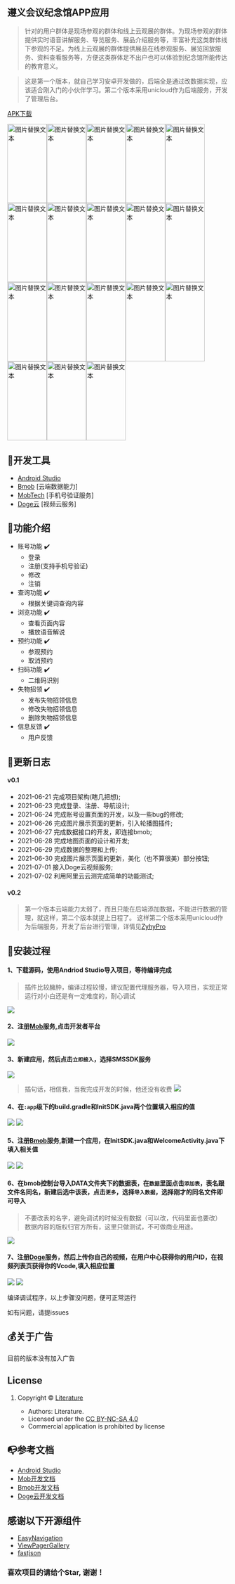 ## 遵义会议纪念馆APP应用

> 针对的用户群体是现场参观的群体和线上云观展的群体。为现场参观的群体提供实时语音讲解服务、导览服务、展品介绍服务等，丰富补充这类群体线下参观的不足。为线上云观展的群体提供展品在线参观服务、展览回放服务、资料查看服务等，方便这类群体足不出户也可以体验到纪念馆所能传达的教育意义。

> 这是第一个版本，就自己学习安卓开发做的，后端全是通过改数据实现，应该适合刚入门的小伙伴学习。第二个版本采用unicloud作为后端服务，开发了管理后台。

[APK下载](http://footprint.cn-sh2.ufileos.com/zyhy_v1.0_debug.apk)

<img src="https://vkceyugu.cdn.bspapp.com/VKCEYUGU-4a2224fd-4003-4b8c-b165-abef8c34b228/c5464c55-8607-4c36-b4f6-245159b9f0f9.jpg" alt="图片替换文本" width="90" height="180" align="bottom" /><img src="https://vkceyugu.cdn.bspapp.com/VKCEYUGU-4a2224fd-4003-4b8c-b165-abef8c34b228/3898708b-a71b-4f1c-b961-ddb86f67a225.jpg" alt="图片替换文本" width="90" height="180" align="bottom" /><img src="https://vkceyugu.cdn.bspapp.com/VKCEYUGU-4a2224fd-4003-4b8c-b165-abef8c34b228/0f5137fe-d692-46a0-9a1a-c37d77b0ccd0.jpg" alt="图片替换文本" width="90" height="180" align="bottom" /><img src="https://vkceyugu.cdn.bspapp.com/VKCEYUGU-4a2224fd-4003-4b8c-b165-abef8c34b228/4eec686b-fff5-466a-b85e-6097b4e53e50.jpg" alt="图片替换文本" width="90" height="180" align="bottom" /><img src="https://vkceyugu.cdn.bspapp.com/VKCEYUGU-4a2224fd-4003-4b8c-b165-abef8c34b228/f9ea5948-b5d4-4816-ae7f-a3b3a98b6de8.jpg" alt="图片替换文本" width="90" height="180" align="bottom" /><img src="https://vkceyugu.cdn.bspapp.com/VKCEYUGU-4a2224fd-4003-4b8c-b165-abef8c34b228/995ed0aa-2374-46e1-af3a-f55d4a61c26d.jpg" alt="图片替换文本" width="90" height="180" align="bottom" /><img src="https://vkceyugu.cdn.bspapp.com/VKCEYUGU-4a2224fd-4003-4b8c-b165-abef8c34b228/2704ddc4-e95f-4e0c-aec1-9c2093210a93.jpg" alt="图片替换文本" width="90" height="180" align="bottom" /><img src="https://vkceyugu.cdn.bspapp.com/VKCEYUGU-4a2224fd-4003-4b8c-b165-abef8c34b228/3bade69c-ce19-4829-9002-539c0b47d78e.jpg" alt="图片替换文本" width="90" height="180" align="bottom" /><img src="https://vkceyugu.cdn.bspapp.com/VKCEYUGU-4a2224fd-4003-4b8c-b165-abef8c34b228/c31c3b85-065c-4a06-a8d3-de3768868f2e.jpg" alt="图片替换文本" width="90" height="180" align="bottom" /><img src="https://vkceyugu.cdn.bspapp.com/VKCEYUGU-4a2224fd-4003-4b8c-b165-abef8c34b228/6429ee6b-e38c-4448-b4c6-60dfcc40c8dc.jpg" alt="图片替换文本" width="90" height="180" align="bottom" /><img src="https://vkceyugu.cdn.bspapp.com/VKCEYUGU-4a2224fd-4003-4b8c-b165-abef8c34b228/2f0376d2-dee5-446c-9a76-8d9170a00e4a.jpg" alt="图片替换文本" width="90" height="180" align="bottom" /><img src="https://vkceyugu.cdn.bspapp.com/VKCEYUGU-4a2224fd-4003-4b8c-b165-abef8c34b228/3d74245d-11dc-4503-bb5f-f4f701ac1626.jpg" alt="图片替换文本" width="90" height="180" align="bottom" /><img src="https://vkceyugu.cdn.bspapp.com/VKCEYUGU-4a2224fd-4003-4b8c-b165-abef8c34b228/1b5edf40-c9cd-4769-bd4c-bdfa9b6c3547.jpg" alt="图片替换文本" width="90" height="180" align="bottom" /><img src="https://vkceyugu.cdn.bspapp.com/VKCEYUGU-4a2224fd-4003-4b8c-b165-abef8c34b228/77ec05c6-7459-462c-8615-cb383e068a78.jpg" alt="图片替换文本" width="90" height="180" align="bottom" /><img src="https://vkceyugu.cdn.bspapp.com/VKCEYUGU-4a2224fd-4003-4b8c-b165-abef8c34b228/102bdadb-56d5-4777-b20f-545400b5289e.jpg" alt="图片替换文本" width="90" height="180" align="bottom" /><img src="https://vkceyugu.cdn.bspapp.com/VKCEYUGU-4a2224fd-4003-4b8c-b165-abef8c34b228/9e95e369-ae4d-47ef-97e6-0a011b237c81.jpg" alt="图片替换文本" width="90" height="180" align="bottom" /><img src="https://vkceyugu.cdn.bspapp.com/VKCEYUGU-4a2224fd-4003-4b8c-b165-abef8c34b228/3f2ee9b8-5d05-4da0-bf92-157f888b7c7b.jpg" alt="图片替换文本" width="90" height="180" align="bottom" /><img src="https://vkceyugu.cdn.bspapp.com/VKCEYUGU-4a2224fd-4003-4b8c-b165-abef8c34b228/b0cf76c9-f158-45ab-86d6-861dde39b60d.jpg" alt="图片替换文本" width="90" height="180" align="bottom" />


## 🔨开发工具
* [Android Studio](https://developer.android.google.cn/studio/)
* [Bmob](https://bmob.cn/) [云端数据能力]
* [MobTech](https://www.mob.com/) [手机号验证服务]
* [Doge云](https://www.dogecloud.com/) [视频云服务]

## 🍄功能介绍
* 账号功能 ✔️
   * 登录
   * 注册(支持手机号验证)
   * 修改
   * 注销
* 查询功能 ✔️
   * 根据关键词查询内容
* 浏览功能 ✔️
   * 查看页面内容
   * 播放语音解说 
* 预约功能 ✔️
   * 参观预约
   * 取消预约 
* 扫码功能 ✔️
   * 二维码识别 
* 失物招领 ✔️
   * 发布失物招领信息
   * 修改失物招领信息
   * 删除失物招领信息 
* 信息反馈 ✔️
   * 用户反馈
 
## 🎁更新日志
#### v0.1
* 2021-06-21 完成项目架构(瞎几把想);
* 2021-06-23 完成登录、注册、导航设计;
* 2021-06-24 完成账号设置页面的开发，以及一些bug的修改;
* 2021-06-26 完成图片展示页面的更新，引入轮播图插件;
* 2021-06-27 完成数据接口的开发，即连接bmob;
* 2021-06-28 完成地图页面的设计和开发;
* 2021-06-29 完成数据的整理和上传;
* 2021-06-30 完成图片展示页面的更新，美化（也不算很美）部分按钮;
* 2021-07-01 接入Doge云视频服务;
* 2021-07-02 利用阿里云云测完成简单的功能测试;

#### v0.2
> 第一个版本云端能力太弱了，而且只能在后端添加数据，不能进行数据的管理，就这样，第二个版本就提上日程了。
> 这样第二个版本采用unicloud作为后端服务，开发了后台进行管理，详情见[ZyhyPro](https://github.com/LiteraturePro/ZyhyPro)


## 🔨安装过程
#### 1、下载源码，使用Andriod Studio导入项目，等待编译完成
> 插件比较臃肿，编译过程较慢，建议配置代理服务器，导入项目，实现正常运行对小白还是有一定难度的，耐心调试

![](https://vkceyugu.cdn.bspapp.com/VKCEYUGU-4a2224fd-4003-4b8c-b165-abef8c34b228/72d6f92d-6e88-4351-b3eb-7b5a1b743557.png)

#### 2、注册[Mob](https://www.mob.com/)服务,点击开发者平台
![](https://vkceyugu.cdn.bspapp.com/VKCEYUGU-4a2224fd-4003-4b8c-b165-abef8c34b228/990a70fc-c3d8-4e41-9ca6-36eb24329813.png)

#### 3、新建应用，然后点击`立即接入`，选择SMSSDK服务
![](https://vkceyugu.cdn.bspapp.com/VKCEYUGU-4a2224fd-4003-4b8c-b165-abef8c34b228/6ea53e0c-1301-453e-a98d-cea39b7ce1e8.png)


> 插句话，相信我，当我完成开发的时候，他还没有收费
![](https://vkceyugu.cdn.bspapp.com/VKCEYUGU-4a2224fd-4003-4b8c-b165-abef8c34b228/8fcab680-2625-4578-96b3-6ca2dbe8f1b0.png)

#### 4、在`:app`级下的build.gradle和InitSDK.java两个位置填入相应的值
![](https://vkceyugu.cdn.bspapp.com/VKCEYUGU-4a2224fd-4003-4b8c-b165-abef8c34b228/5fe28004-1c3f-4072-ab0f-e2a894a2d6b6.png)
![](https://vkceyugu.cdn.bspapp.com/VKCEYUGU-4a2224fd-4003-4b8c-b165-abef8c34b228/43e4885c-a500-4dda-8cf8-1f8eeae5c8e9.png)

#### 5、注册[Bmob](https://bmob.cn/)服务,新建一个应用，在InitSDK.java和WelcomeActivity.java下填入相关值
![](https://vkceyugu.cdn.bspapp.com/VKCEYUGU-4a2224fd-4003-4b8c-b165-abef8c34b228/18e31563-2d3c-454a-87f4-fb19e2391de9.png)
![](https://vkceyugu.cdn.bspapp.com/VKCEYUGU-4a2224fd-4003-4b8c-b165-abef8c34b228/ed560e36-6a75-4089-a29f-9082eb927685.png)

#### 6、在bmob控制台导入DATA文件夹下的数据表，在`数据`里面点击`添加表`，表名跟文件名同名，新建后选中该表，点击`更多`，选择`导入数据`，选择刚才的同名文件即可导入
> 不要改表的名字，避免调试的时候没有数据（可以改，代码里面也要改）
> 数据内容的版权归官方所有，这里只做测试，不可做商业用途。

![](https://vkceyugu.cdn.bspapp.com/VKCEYUGU-4a2224fd-4003-4b8c-b165-abef8c34b228/0c2d215d-d887-440f-b056-6a20bf0ad984.png)

#### 7、注册[Doge](https://www.dogecloud.com/?iuid=1670)服务，然后上传你自己的视频，在用户中心获得你的用户ID，在视频列表页获得你的Vcode,填入相应位置
![](https://vkceyugu.cdn.bspapp.com/VKCEYUGU-4a2224fd-4003-4b8c-b165-abef8c34b228/00dbe3a6-acc7-4010-83df-935bd822860f.png)
![](https://vkceyugu.cdn.bspapp.com/VKCEYUGU-4a2224fd-4003-4b8c-b165-abef8c34b228/691ef519-2da8-40a3-b365-d8ad7d5a5a9e.png)


编译调试程序，以上步骤没问题，便可正常运行

如有问题，请提issues


## 💰关于广告

目前的版本没有加入广告


## License

1. Copyright © [Literature](https://www.ovzv.cn)

    - Authors: Literature.
    - Licensed under the [CC BY-NC-SA 4.0](https://creativecommons.org/licenses/by-nc-sa/4.0/legalcode) 
    - Commercial application is prohibited by license

## 📭参考文档

- [Android Studio](https://developer.android.google.cn/docs)
- [Mob开发文档](https://mob.com/wiki/list)
- [Bmob开发文档](http://doc.bmob.cn/)
- [Doge云开发文档](https://docs.dogecloud.com/vcloud/sdk-player-android)

## 感谢以下开源组件

- [EasyNavigation](https://github.com/Vincent7Wong/EasyNavigation)
- [ViewPagerGallery](https://github.com/lzjin/ViewPagerGallery)
- [fastjson](https://github.com/alibaba/fastjson)

### 喜欢项目的请给个Star, 谢谢！

